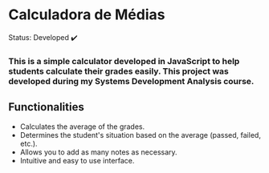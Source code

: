 <h1>Calculadora de Médias</h1>

Status: Developed ✔️

### This is a simple calculator developed in JavaScript to help students calculate their grades easily. This project was developed during my Systems Development Analysis course.

## Functionalities

+ Calculates the average of the grades.
+ Determines the student's situation based on the average (passed, failed, etc.).
+ Allows you to add as many notes as necessary.
+ Intuitive and easy to use interface.

  


